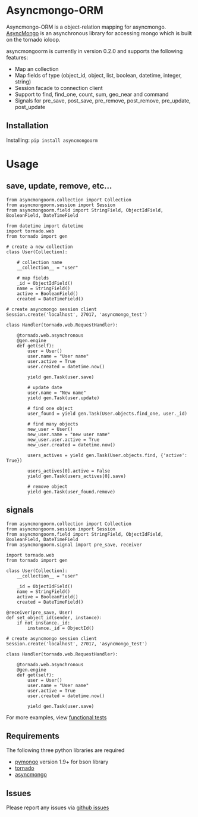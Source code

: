 Asyncmongo-ORM
======================

Asyncmongo-ORM is a object-relation mapping for asyncmongo. [AsyncMongo](http://github.github.com/bitly/asyncmongo) is an asynchronous library for accessing mongo which is built on the tornado ioloop.

asyncmongoorm is currently in version 0.2.0 and supports the following features:

 * Map an collection
 * Map fields of type (object_id, object, list, boolean, datetime, integer, string)
 * Session facade to connection client
 * Support to find, find_one, count, sum, geo_near and command
 * Signals for pre_save, post_save, pre_remove, post_remove, pre_update, post_update

Installation
-----------------

Installing: `pip install asyncmongoorm`

Usage
=======

save, update, remove, etc...
--------------------------------

    from asyncmongoorm.collection import Collection
    from asyncmongoorm.session import Session
    from asyncmongoorm.field import StringField, ObjectIdField, BooleanField, DateTimeField
    
    from datetime import datetime
    import tornado.web
    from tornado import gen

    # create a new collection
    class User(Collection):
    
        # collection name
        __collection__ = "user"
        
        # map fields
        _id = ObjectIdField()
        name = StringField()
        active = BooleanField()
        created = DateTimeField()
        
    # create asyncmongo session client
    Session.create('localhost', 27017, 'asyncmongo_test') 
    
    class Handler(tornado.web.RequestHandler):

        @tornado.web.asynchronous
        @gen.engine
        def get(self):
            user = User()
            user.name = "User name"
            user.active = True
            user.created = datetime.now()

            yield gen.Task(user.save)

            # update date
            user.name = "New name"
            yield gen.Task(user.update)

            # find one object
            user_found = yield gen.Task(User.objects.find_one, user._id)
            
            # find many objects
            new_user = User()
            new_user.name = "new user name"
            new_user.user.active = True
            new_user.created = datetime.now()
            
            users_actives = yield gen.Task(User.objects.find, {'active': True})
            
            users_actives[0].active = False
            yield gen.Task(users_actives[0].save)

            # remove object
            yield gen.Task(user_found.remove)

signals
-------------------

    from asyncmongoorm.collection import Collection
    from asyncmongoorm.session import Session
    from asyncmongoorm.field import StringField, ObjectIdField, BooleanField, DateTimeField
    from asyncmongoorm.signal import pre_save, receiver

    import tornado.web
    from tornado import gen

    class User(Collection):
        __collection__ = "user"
    
        _id = ObjectIdField()
        name = StringField()
        active = BooleanField()
        created = DateTimeField()
    
    @receiver(pre_save, User)
    def set_object_id(sender, instance):
        if not instance._id:
            instance._id = ObjectId()
    
    # create asyncmongo session client
    Session.create('localhost', 27017, 'asyncmongo_test') 

    class Handler(tornado.web.RequestHandler):

        @tornado.web.asynchronous
        @gen.engine
        def get(self):
            user = User()
            user.name = "User name"
            user.active = True
            user.created = datetime.now()

            yield gen.Task(user.save)
            
For more examples, view [functional tests](https://github.com/marcelnicolay/asyncmongo-orm/tree/master/tests/functional)

Requirements
------------
The following three python libraries are required

* [pymongo](http://github.com/mongodb/mongo-python-driver) version 1.9+ for bson library
* [tornado](http://github.com/facebook/tornado)
* [asyncmongo](http://github.github.com/bitly/asyncmongo)

Issues
------

Please report any issues via [github issues](https://github.com/marcelnicolay/asyncmongo-orm/issues)